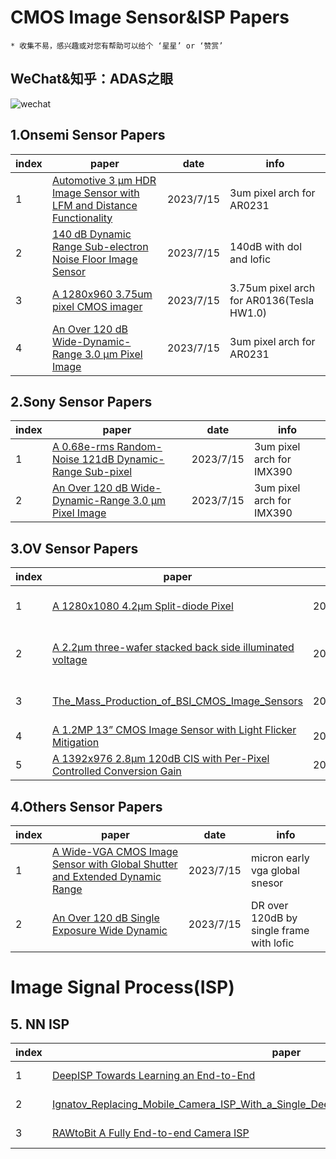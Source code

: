 # CMOS Image Sensor&ISP Papers
`* 收集不易，感兴趣或对您有帮助可以给个 ‘星星’ or ‘赞赏’`
## WeChat&知乎：ADAS之眼
![wechat](./0.img/wechat.png)

## 1.Onsemi Sensor Papers

|index|paper|date|info|
|---|---|---|---|
|1|[Automotive 3 µm HDR Image Sensor with LFM and Distance Functionality](./1.ONSMEI/Automotive%203%20%C2%B5m%20HDR%20Image%20Sensor%20with%20LFM%20and%20Distance%20Functionality.pdf)| 2023/7/15|3um pixel arch for AR0231|
|2|[140 dB Dynamic Range Sub-electron Noise Floor Image Sensor](./1.ONSMEI/140%20dB%20Dynamic%20Range%20Sub-electron%20Noise%20Floor%20Image%20Sensor.pdf)| 2023/7/15|140dB with dol and lofic|
|3|[A 1280x960 3.75um pixel CMOS imager](./1.ONSMEI/A%201280x960%203.75um%20pixel%20CMOS%20imager.pdf)| 2023/7/15|3.75um pixel arch for AR0136(Tesla HW1.0)|
|4|[An Over 120 dB Wide-Dynamic-Range 3.0 μm Pixel Image](./1.ONSMEI/An%20Over%20120%20dB%20Wide-Dynamic-Range%203.0%20μm%20Pixel%20Image.pdf)| 2023/7/15|3um pixel arch for AR0231|
## 2.Sony Sensor  Papers
|index|paper|date|info|
|---|---|---|---|
|1|[A 0.68e-rms Random-Noise 121dB Dynamic-Range Sub-pixel](./2.SONY/A%200.68e-rms%20Random-Noise%20121dB%20Dynamic-Range%20Sub-pixel.pdf)| 2023/7/15|3um pixel arch for IMX390|
|2|[An Over 120 dB Wide-Dynamic-Range 3.0 μm Pixel Image](./2.SONY/An%20Over%20120%20dB%20Wide-Dynamic-Range%203.0%20μm%20Pixel%20Image.pdf)| 2023/7/15|3um pixel arch for IMX390|
## 3.OV Sensor  Papers
|index|paper|date|info|
|---|---|---|---|
|1|[A 1280x1080 4.2µm Split-diode Pixel](./3.OV/A%201280x1080%204.2%C2%B5m%20Split-diode%20Pixel.pdf)| 2023/7/15|3um Pixel arch for OX1F10|
|2|[A 2.2μm three-wafer stacked back side illuminated voltage](./3.OV/A%202.2μm%20three-wafer%20stacked%20back%20side%20illuminated%20voltage.pdf)| 2023/7/15|2.2um pixel arch based on BSI|
|3|[The_Mass_Production_of_BSI_CMOS_Image_Sensors](./3.OV/The_Mass_Production_of_BSI_CMOS_Image_Sensors.pdf)| 2023/7/15|Mass Production of BSI CSI|
|4|[A 1.2MP 13” CMOS Image Sensor with Light Flicker Mitigation](./3.OV/A%201.2MP%2013”%20CMOS%20Image%20Sensor%20with%20Light%20Flicker%20Mitigation.pdf)| 2023/7/15|1.2Mega Sensor|
|5|[A 1392x976 2.8µm 120dB CIS with Per-Pixel Controlled Conversion Gain](./3.OV/A%201392x976%202.8µm%20120dB%20CIS%20with%20Per-Pixel%20Controlled%20Conversion%20Gain.pdf)| 2023/7/15|2.8um Sensor|
## 4.Others Sensor Papers
|index|paper|date|info|
|---|---|---|---|
|1|[A Wide-VGA CMOS Image Sensor with Global Shutter and Extended Dynamic Range](./4.COMMON/A%20Wide-VGA%20CMOS%20Image%20Sensor%20with%20Global%20Shutter%20and%20Extended%20Dynamic%20Range.pdf)| 2023/7/15|micron early vga global snesor|
|2|[An Over 120 dB Single Exposure Wide Dynamic](./4.COMMON/An%20Over%20120%20dB%20Single%20Exposure%20Wide%20Dynamic.pdf)| 2023/7/15|DR over 120dB by single frame with lofic|

# Image Signal Process(ISP)
## 5. NN ISP
|index|paper|date|info|
|---|---|---|---|
|1|[DeepISP Towards Learning an End-to-End](./5.NN_ISP/DeepISP%20Towards%20Learning%20an%20End-to-End.pdf)|2023/07/18|NN ISP|
|2|[Ignatov_Replacing_Mobile_Camera_ISP_With_a_Single_Deep_Learning_Model_CVPRW_2020_paper](./5.NN_ISP/Ignatov_Replacing_Mobile_Camera_ISP_With_a_Single_Deep_Learning_Model_CVPRW_2020_paper.pdf)|2023/07/18|NN ISP|
|3|[RAWtoBit A Fully End-to-end Camera ISP](./5.NN_ISP/RAWtoBit%20A%20Fully%20End-to-end%20Camera%20ISP.pdf)|2023/07/18|NN ISP|
